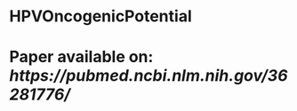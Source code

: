 # HPVOncogenicPotential
<h1>Paper available on: <i>https://pubmed.ncbi.nlm.nih.gov/36281776/</i></h1>
